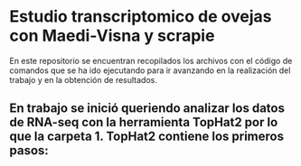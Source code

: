 # Estudio transcriptomico de ovejas con Maedi-Visna y scrapie

En este repositorio se encuentran recopilados los archivos con el código de comandos que se ha ido ejecutando para ir avanzando en la realización del trabajo y en la obtención de resultados.

En trabajo se inició queriendo analizar los datos de RNA-seq con la herramienta TopHat2 por lo que la carpeta 1. TopHat2 contiene los primeros pasos:
- 
